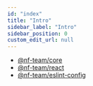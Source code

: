 ```yaml
---
id: "index"
title: "Intro"
sidebar_label: "Intro"
sidebar_position: 0
custom_edit_url: null
---
```


- [@nf-team/core](core/index.md)
- [@nf-team/react](react/index.md)
- [@nf-team/eslint-config](eslint-config/index.md)
